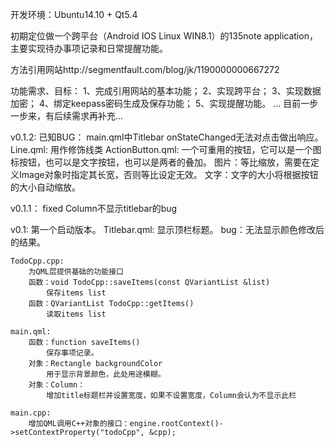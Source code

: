 开发环境：Ubuntu14.10 + Qt5.4

初期定位做一个跨平台（Android IOS Linux WIN8.1）的135note application，主要实现待办事项记录和日常提醒功能。

方法引用网站http://segmentfault.com/blog/jk/1190000000667272

功能需求、目标：
    1、完成引用网站的基本功能；
    2、实现跨平台；
    3、实现数据加密；
    4、绑定keepass密码生成及保存功能；
    5、实现提醒功能。
    ...
目前一步一步来，有后续需求再补充...

v0.1.2:
    已知BUG：
        main.qml中Titlebar onStateChanged无法对点击做出响应。
    Line.qml:
        用作修饰线类
    ActionButton.qml:
        一个可重用的按钮，它可以是一个图标按钮，也可以是文字按钮，也可以是两者的叠加。
        图片：等比缩放，需要在定义Image对象时指定其长宽，否则等比设定无效。
        文字：文字的大小将根据按钮的大小自动缩放。

v0.1.1：
    fixed Column不显示titlebar的bug
    
v0.1:
    第一个启动版本。
    Titlebar.qml:
        显示顶栏标题。
        bug：无法显示颜色修改后的结果。
    
    TodoCpp.cpp:
        为QML层提供基础的功能接口
        函数：void TodoCpp::saveItems(const QVariantList &list)
            保存items list
        函数：QVariantList TodoCpp::getItems()
            读取items list
        
    main.qml:
        函数：function saveItems()
            保存事项记录。
        对象：Rectangle backgroundColor
            用于显示背景颜色，此处用途模糊。
        对象：Column：
            增加title标题栏并设置宽度，如果不设置宽度，Column会认为不显示此栏
        
    main.cpp:
        增加QML调用C++对象的接口：engine.rootContext()->setContextProperty("todoCpp", &cpp);
        
